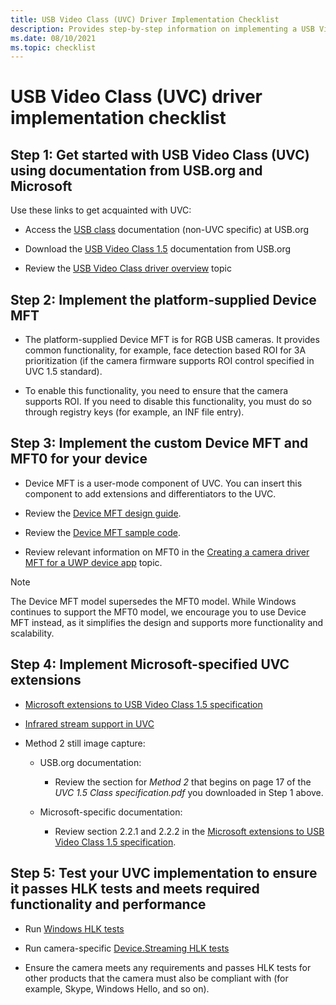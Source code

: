 ```yaml
---
title: USB Video Class (UVC) Driver Implementation Checklist
description: Provides step-by-step information on implementing a USB Video Class (UVC) driver for your device.
ms.date: 08/10/2021
ms.topic: checklist
---
```


# USB Video Class (UVC) driver implementation checklist

## Step 1: Get started with USB Video Class (UVC) using documentation from USB.org and Microsoft

Use these links to get acquainted with UVC:

- Access the [USB class](https://www.usb.org/documents?search=&type%5B0%5D=55&items_per_page=50) documentation (non-UVC specific) at USB.org

- Download the [USB Video Class 1.5](https://www.usb.org/document-library/video-class-v15-document-set) documentation from USB.org

- Review the [USB Video Class driver overview](./usb-video-class-driver-overview.md) topic

## Step 2: Implement the platform-supplied Device MFT

- The platform-supplied Device MFT is for RGB USB cameras. It provides common functionality, for example, face detection based ROI for 3A prioritization (if the camera firmware supports ROI control specified in UVC 1.5 standard).

- To enable this functionality, you need to ensure that the camera supports ROI. If you need to disable this functionality, you must do so through registry keys (for example, an INF file entry).

## Step 3: Implement the custom Device MFT and MFT0 for your device

- Device MFT is a user-mode component of UVC. You can insert this component to add extensions and differentiators to the UVC.

- Review the [Device MFT design guide](./dmft-design.md).

- Review the [Device MFT sample code](/samples/microsoft/windows-driver-samples/driver-device-transform-sample/).

- Review relevant information on MFT0 in the [Creating a camera driver MFT for a UWP device app](../devapps/creating-a-camera-driver-mft.md) topic.

> [!NOTE]
> The Device MFT model supersedes the MFT0 model. While Windows continues to support the MFT0 model, we encourage you to use Device MFT instead, as it simplifies the design and supports more functionality and scalability.

## Step 4: Implement Microsoft-specified UVC extensions

- [Microsoft extensions to USB Video Class 1.5 specification](./uvc-extensions-1-5.md)

- [Infrared stream support in UVC](./infrared-stream-support-in-uvc.md)

- Method 2 still image capture:

  - USB.org documentation:

    - Review the section for *Method 2* that begins on page 17 of the *UVC 1.5 Class specification.pdf* you downloaded in Step 1 above.

  - Microsoft-specific documentation:

    - Review section 2.2.1 and 2.2.2 in the [Microsoft extensions to USB Video Class 1.5 specification](./uvc-extensions-1-5.md).

## Step 5: Test your UVC implementation to ensure it passes HLK tests and meets required functionality and performance

- Run [Windows HLK tests](../index.yml)

- Run camera-specific [Device.Streaming HLK tests](/windows-hardware/test/hlk/testref/device-streaming)

- Ensure the camera meets any requirements and passes HLK tests for other products that the camera must also be compliant with (for example, Skype, Windows Hello, and so on).
